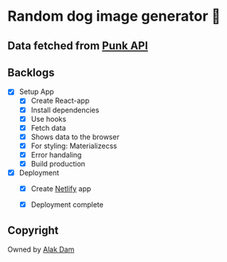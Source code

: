 # Random dog image generator :dog:


## Data fetched from [Punk API](https://punkapi.com/)

## Backlogs

- [x] Setup App
  - [x] Create React-app
  - [x] Install dependencies
  - [x] Use hooks
  - [x] Fetch data
  - [x] Shows data to the browser
  - [x] For styling: Materializecss
  - [x] Error handaling
  - [x] Build production
- [x] Deployment
  - [x] Create [Netlify](https://www.netlify.com/) app
  - [x] Deployment complete
  
  
## Copyright

Owned by [Alak Dam](http://www.alakdam.com/)

